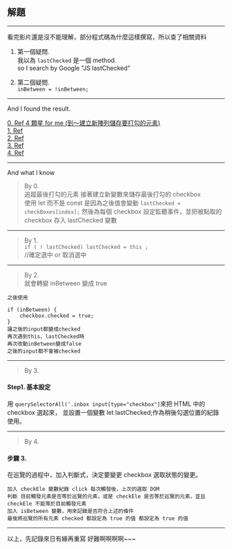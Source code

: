 ## 解題

---

看完影片還是沒不能理解，部分程式碼為什麼這樣撰寫，所以查了相關資料

1. 第一個疑問.  
   我以為 `lastChecked` 是一個 method.  
   so I search by Google "JS lastChecked"

2. 第二個疑問.  
   `inBetween = !inBetween;`

---

And I found the result.

[0. Ref 4 顆星 for me (到～建立新陣列儲存要打勾的元素)](https://ithelp.ithome.com.tw/articles/10205095)  
[1. Ref](https://stevenjhu.com/2020/03/21/js%E4%BD%9C%E5%93%81js30%E7%B3%BB%E5%88%9710-hold-shift-and-check-checkboxes-%E9%81%B8%E5%96%AE%E5%A4%9A%E9%87%8D%E9%81%B8%E5%8F%96%E5%8A%9F%E8%83%BD/)  
[2. Ref](https://ithelp.ithome.com.tw/articles/10204989)  
[3. Ref](https://guahsu.io/2017/07/JavaScript30-10-Hold-Shift-and-Check-Checkboxes/)  
[4. Ref](https://shunnien.github.io/2017/12/27/Javascript30days-10/)

---

And what I know

> By 0.  
> 追蹤最後打勾的元素
> 接著建立新變數來儲存最後打勾的 checkbox  
> 使用 let 而不是 const 是因為之後值會變動
> `lastChecked = checkBoxes[index];`
> 然後為每個 checkbox 設定監聽事件，並把被點取的 checkbox 存入 lastChecked 變數

---

> By 1.  
>  `if ( ! lastChecked) lastChecked = this ;`  
>  //確定選中 or 取消選中

---

> By 2.  
> 就會轉變 inBetween 變成 true

    之後使用

    if (inBetween) {
        checkbox.checked = true;
    }
    讓之後的input都變成checked
    再次遇到this、lastChecked時
    再次改動inBetween變成false
    之後的input都不會被checked

---

> By 3.

#### Step1. 基本設定

用 `querySelectorAll('.inbox input[type="checkbox"]`來把 HTML 中的 checkbox 選起來，
並設置一個變數 let lastChecked;作為稍後勾選位置的紀錄使用。

---

> By 4.

#### 步驟 3.

在巡覽的過程中，加入判斷式，決定要變更 checkbox 選取狀態的變更。

    加入 checkEle 變數紀錄 click 每次觸發後，上次的選取 DOM
    判斷 目前觸發元素是否等於巡覽的元素，或是 checkEle 是否等於巡覽的元素，並且 checkEle 不能等於目前觸發元素
    加入 isBetween 變數，用來記錄是否符合上述的條件
    最後將巡覽的所有元素 checked 都設定為 true 的值 都設定為 true 的值

---

以上，先記錄來日有緣再重寫
好難啊啊啊啊~~~
